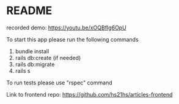 # README
recorded demo: https://youtu.be/xOQBfIg6OpU

To start this app please run the following commands
1. bundle install
2. rails db:create (if needed)
3. rails db:migrate
4. rails s

To run tests please use "rspec" command

Link to frontend repo: https://github.com/hs21hs/articles-frontend



